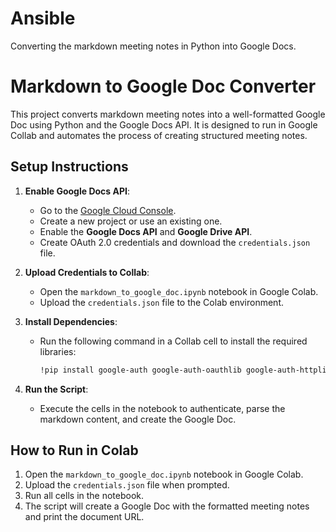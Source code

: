 # Ansible
Converting the markdown meeting notes in Python into Google Docs.

# Markdown to Google Doc Converter

This project converts markdown meeting notes into a well-formatted Google Doc using Python and the Google Docs API. It is designed to run in Google Collab and automates the process of creating structured meeting notes.


## Setup Instructions

1. **Enable Google Docs API**:
   - Go to the [Google Cloud Console](https://console.cloud.google.com/).
   - Create a new project or use an existing one.
   - Enable the **Google Docs API** and **Google Drive API**.
   - Create OAuth 2.0 credentials and download the `credentials.json` file.

2. **Upload Credentials to Collab**:
   - Open the `markdown_to_google_doc.ipynb` notebook in Google Colab.
   - Upload the `credentials.json` file to the Colab environment.

3. **Install Dependencies**:
   - Run the following command in a Collab cell to install the required libraries:
     ```bash
     !pip install google-auth google-auth-oauthlib google-auth-httplib2 google-api-python-client
     ```

4. **Run the Script**:
   - Execute the cells in the notebook to authenticate, parse the markdown content, and create the Google Doc.



## How to Run in Colab

1. Open the `markdown_to_google_doc.ipynb` notebook in Google Colab.
2. Upload the `credentials.json` file when prompted.
3. Run all cells in the notebook.
4. The script will create a Google Doc with the formatted meeting notes and print the document URL.
